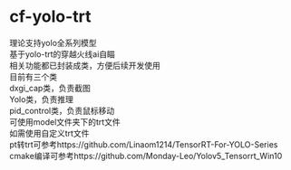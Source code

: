 # cf-yolo-trt  
理论支持yolo全系列模型  
基于yolo-trt的穿越火线ai自瞄  
相关功能都已封装成类，方便后续开发使用  
目前有三个类  
dxgi_cap类，负责截图  
Yolo类，负责推理  
pid_control类，负责鼠标移动  
可使用model文件夹下的trt文件  
如需使用自定义trt文件  
pt转trt可参考https://github.com/Linaom1214/TensorRT-For-YOLO-Series  
cmake编译可参考https://github.com/Monday-Leo/Yolov5_Tensorrt_Win10  
